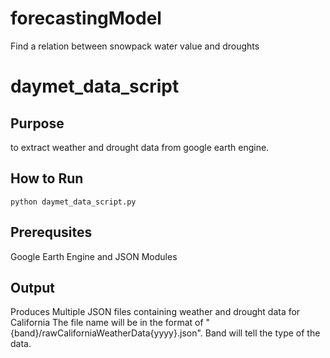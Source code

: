 # forecastingModel
Find a relation between snowpack water value and droughts

# daymet_data_script
## Purpose 
to extract weather and drought data from google earth engine.
## How to Run
```
python daymet_data_script.py
```
## Prerequsites
Google Earth Engine and JSON Modules

## Output
Produces Multiple JSON files containing weather and drought data for California
The file name will be in the format of "{band}/rawCaliforniaWeatherData{yyyy}.json". Band will tell the type of the data.
